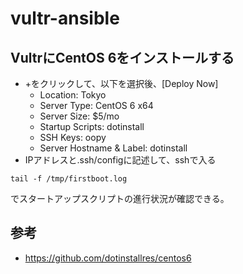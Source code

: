 # vultr-ansible

## VultrにCentOS 6をインストールする
- +をクリックして、以下を選択後、[Deploy Now]
    - Location: Tokyo
    - Server Type: CentOS 6 x64
    - Server Size: $5/mo
    - Startup Scripts: dotinstall
    - SSH Keys: oopy
    - Server Hostname & Label: dotinstall
- IPアドレスと.ssh/configに記述して、sshで入る

```
tail -f /tmp/firstboot.log
```
でスタートアップスクリプトの進行状況が確認できる。

## 参考
- https://github.com/dotinstallres/centos6
